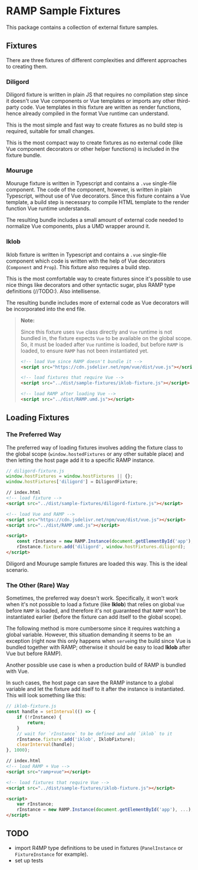# RAMP Sample Fixtures

This package contains a collection of external fixture samples.

## Fixtures

There are three fixtures of different complexities and different approaches to creating them.

### Diligord

Diligord fixture is written in plain JS that requires no compilation step since it doesn't use Vue components or Vue templates or imports any other third-party code. Vue templates in this fixture are written as render functions, hence already compiled in the format Vue runtime can understand.

This is the most simple and fast way to create fixtures as no build step is required, suitable for small changes.

This is the most compact way to create fixtures as no external code (like Vue component decorators or other helper functions) is included in the fixture bundle.

### Mouruge

Mouruge fixture is written in Typescript and contains a `.vue` single-file component. The code of the component, however, is written in plain Typescript, without use of Vue decorators. Since this fixture contains a Vue template, a build step is necessary to compile HTML template to the render function Vue runtime understands.

The resulting bundle includes a small amount of external code needed to normalize Vue components, plus a UMD wrapper around it.

### Iklob

Iklob fixture is written in Typescript and contains a `.vue` single-file component which code is written with the help of Vue decorators (`Component` and `Prop`). This fixture also requires a build step.

This is the most comfortable way to create fixtures since it's possible to use nice things like decorators and other syntactic sugar, plus RAMP type definitions (//TODO:). Also intellisense.

The resulting bundle includes more of external code as Vue decorators will be incorporated into the end file.

> **Note:**
>
> Since this fixture uses `Vue` class directly and `Vue` runtime is not bundled in, the fixture expects `Vue` to be available on the global scope. So, it must be loaded after `Vue` runtime is loaded, but before `RAMP` is loaded, to ensure `RAMP` has not been instantiated yet.
>
> ```html
> <!-- load Vue since RAMP doesn't bundle it -->
> <script src="https://cdn.jsdelivr.net/npm/vue/dist/vue.js"></script>
>
> <!-- load fixtures that require Vue -->
> <script src="../dist/sample-fixtures/iklob-fixture.js"></script>
>
> <!-- load RAMP after loading Vue -->
> <script src="../dist/RAMP.umd.js"></script>
> ```

## Loading Fixtures

### The Preferred Way

The preferred way of loading fixtures involves adding the fixture class to the global scope (`window.hostedFixtures` or any other suitable place) and then letting the host page add it to a specific RAMP instance.

```js
// diligord-fixture.js
window.hostFixtures = window.hostFixtures || {};
window.hostFixtures['diligord'] = DiligordFixture;
```

```html
// index.html
<!-- load fixture -->
<script src="../dist/sample-fixtures/diligord-fixture.js"></script>

<!-- load Vue and RAMP -->
<script src="https://cdn.jsdelivr.net/npm/vue/dist/vue.js"></script>
<script src="../dist/RAMP.umd.js"></script>

<script>
    const rInstance = new RAMP.Instance(document.getElementById('app'), ...);
    rInstance.fixture.add('diligord', window.hostFixtures.diligord);
</script>
```

Diligord and Mouruge sample fixtures are loaded this way. This is the ideal scenario.

### The Other (Rare) Way

Sometimes, the preferred way doesn't work. Specifically, it won't work when it's not possible to load a fixture (like **Iklob**) that relies on global `Vue` before `RAMP` is loaded, and therefore it's not guaranteed that `RAMP` won't be instantiated earlier (before the fixture can add itself to the global scope).

The following method is more cumbersome since it requires watching a global variable. However, this situation demanding it seems to be an exception (right now this only happens when `serve`ing the build since Vue is bundled together with RAMP; otherwise it should be easy to load **Iklob** after Vue but before RAMP).

Another possible use case is when a production build of RAMP is bundled with Vue.

In such cases, the host page can save the RAMP instance to a global variable and let the fixture add itself to it after the instance is instantiated. This will look something like this:

```ts
// iklob-fixture.js
const handle = setInterval(() => {
    if (!rInstance) {
        return;
    }
    // wait for `rInstance` to be defined and add `iklob` to it
    rInstance.fixture.add('iklob', IklobFixture);
    clearInterval(handle);
}, 1000);
```

```html
// index.html
<!-- load RAMP + Vue -->
<script src="ramp+vue"></script>

<!-- load fixtures that require Vue -->
<script src="../dist/sample-fixtures/iklob-fixture.js"></script>

<script>
    var rInstance;
    rInstance = new RAMP.Instance(document.getElementById('app'), ...);
</script>
```

## TODO

-   import R4MP type definitions to be used in fixtures (`PanelInstance` or `FixtureInstance` for example).
-   set up tests
